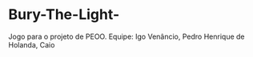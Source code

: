 # Bury-The-Light-
Jogo para o projeto de PEOO.
Equipe:
Igo Venâncio,
Pedro Henrique de Holanda,
Caio
